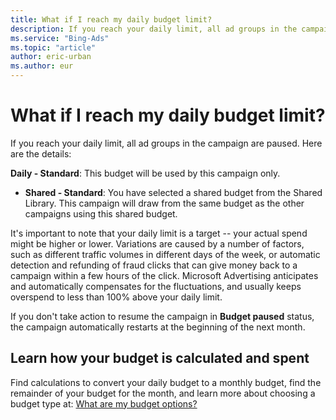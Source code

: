 ```yaml
---
title: What if I reach my daily budget limit?
description: If you reach your daily limit, all ad groups in the campaign are paused. Here are the details.
ms.service: "Bing-Ads"
ms.topic: "article"
author: eric-urban
ms.author: eur
---
```


# What if I reach my daily budget limit?

If you reach your daily limit, all ad groups in the campaign are paused. Here are the details:

**Daily - Standard**: This budget will be used by this campaign only.

- **Shared - Standard**: You have selected a shared budget from the Shared Library. This campaign will draw from the same budget as the other campaigns using this shared budget.

It's important to note that your daily limit is a target -- your actual spend might be higher or lower. Variations are caused by a number of factors, such as different traffic volumes in different days of the week, or automatic detection and refunding of fraud clicks that can give money back to a campaign within a few hours of the click. Microsoft Advertising anticipates and automatically compensates for the fluctuations, and usually keeps overspend to less than 100% above your daily limit.

If you don't take action to resume the campaign in **Budget paused** status, the campaign automatically restarts at the beginning of the next month.

## Learn how your budget is calculated and spent

Find calculations to convert your daily budget to a monthly budget, find the remainder of your budget for the month, and learn more about choosing a budget type at: [What are my budget options?](./hlp_BA_CONC_AboutBudgetType.md)


